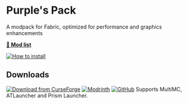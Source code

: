 # Purple's Pack

A modpack for Fabric, optimized for performance and graphics enhancements

[**📜 Mod list**](modlist.md)

[![How to install](https://i.ibb.co/FbKTDYs/github.png)](how-to.md)

## Downloads

[![Download from CurseForge](https://cf.way2muchnoise.eu/full_fabulously-optimized_downloads%20on%20CurseForge.svg?badge_style=for_the_badge)](https://www.curseforge.com/minecraft/modpacks/fabulously-optimized/files) [![Modrinth](https://img.shields.io/modrinth/dt/fabulously-optimized?logo=modrinth&color=darkgreen&label=Download%20from%20Modrinth&style=for-the-badge)](https://modrinth.com/modpack/fabulously-optimized) [![GitHub](hhttps://ibb.co/QmzP5Nh?logo=github&color=black)](https://github.com/PrpleMoon/Purples-Pack/releases/tag/download)
Supports MultiMC, ATLauncher and Prism Launcher.
